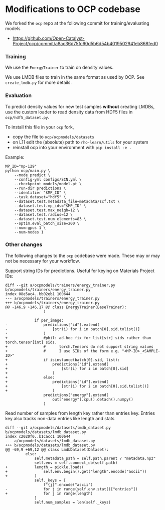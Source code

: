 # Modifications to OCP codebase

We forked the `ocp` repo at the following commit for training/evaluating models
* https://github.com/Open-Catalyst-Project/ocp/commit/a8ac36d75fc60d5b6d54b4019502941eb868fed0


### Training

We use the `EnergyTrainer` to train on density values.

We use LMDB files to train in the same format as used by OCP. See `create_lmdb.py` for more details.


### Evaluation

To predict density values for new test samples **without** creating LMDBs, use the custom loader to read density data from HDF5 files in `ocp/hdf5_dataset.py`.

To install this file in your `ocp` fork,
* copy the file to `ocp/ocpmodels/datasets`
* on L11 edit the (absolute) path to `rho-learn/utils` for your system
* reinstall ocp into your environment with `pip install -e .`

Example:
```
MP_ID="mp-129"
python ocp/main.py \
    --mode predict \
    --config-yml configs/SCN.yml \
    --checkpoint models/model.pt \
    --run-dir predictions \
    --identifier "$MP_ID" \
    --task.dataset="hdf5" \
    --dataset.test.metadata_file=metadata/scf.txt \
    --dataset.test.mp_ids="$MP_ID" \
    --dataset.test.max_neigh=12 \
    --dataset.test.radius=12 \
    --dataset.test.num_elements=83 \
    --optim.eval_batch_size=200 \
    --num-gpus 1 \
    --num-nodes 1
```


### Other changes

The following changes to the `ocp` codebase were made. These may or may not be necessary for your workflow.


Support string IDs for predictions. Useful for keying on Materials Project IDs:
```
diff --git a/ocpmodels/trainers/energy_trainer.py b/ocpmodels/trainers/energy_trainer.py
index 08e5ac4..bb02eb1 100644
--- a/ocpmodels/trainers/energy_trainer.py
+++ b/ocpmodels/trainers/energy_trainer.py
@@ -146,9 +146,17 @@ class EnergyTrainer(BaseTrainer):
                 )

             if per_image:
-                predictions["id"].extend(
-                    [str(i) for i in batch[0].sid.tolist()]
-                )
+                #phil: ad-hoc fix for list[str] sids rather than torch.tensor[int] sids.
+                #      torch.Tensors do not support string values
+                #      I use SIDs of the form e.g. "<MP-ID>_<SAMPLE-ID>"
+                if isinstance(batch[0].sid, list):
+                    predictions["id"].extend(
+                        [str(i) for i in batch[0].sid]
+                    )
+                else:
+                    predictions["id"].extend(
+                        [str(i) for i in batch[0].sid.tolist()]
+                    )
                 predictions["energy"].extend(
                     out["energy"].cpu().detach().numpy()
                 )
```

Read number of samples from length key rather than entries key. Entries key also tracks non-data entries like length and stats
```
diff --git a/ocpmodels/datasets/lmdb_dataset.py b/ocpmodels/datasets/lmdb_dataset.py
index c2020f0..b1cacc1 100644
--- a/ocpmodels/datasets/lmdb_dataset.py
+++ b/ocpmodels/datasets/lmdb_dataset.py
@@ -69,9 +69,12 @@ class LmdbDataset(Dataset):
         else:
             self.metadata_path = self.path.parent / "metadata.npz"
             self.env = self.connect_db(self.path)
+            length = pickle.loads(
+                self.env.begin().get("length".encode("ascii"))
+            )
             self._keys = [
                 f"{j}".encode("ascii")
-                for j in range(self.env.stat()["entries"])
+                for j in range(length)
             ]
             self.num_samples = len(self._keys)

```

